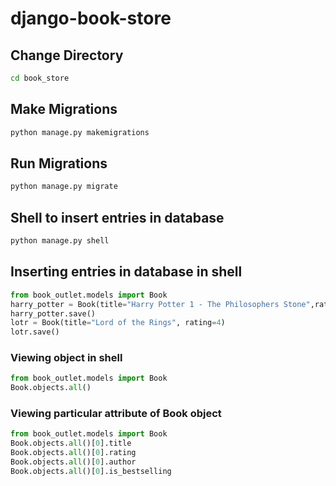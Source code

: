 # django-book-store

## Change Directory

~~~cmd
cd book_store
~~~

## Make Migrations

~~~cmd
python manage.py makemigrations
~~~

## Run Migrations

~~~cmd
python manage.py migrate
~~~

## Shell to insert entries in database

~~~cmd
python manage.py shell
~~~

## Inserting entries in database in shell

~~~python
from book_outlet.models import Book
harry_potter = Book(title="Harry Potter 1 - The Philosophers Stone",rating=5)
harry_potter.save()
lotr = Book(title="Lord of the Rings", rating=4)
lotr.save()
~~~

### Viewing object in shell

~~~python
from book_outlet.models import Book
Book.objects.all()
~~~

### Viewing particular attribute of Book object

~~~python
from book_outlet.models import Book
Book.objects.all()[0].title
Book.objects.all()[0].rating
Book.objects.all()[0].author
Book.objects.all()[0].is_bestselling
~~~